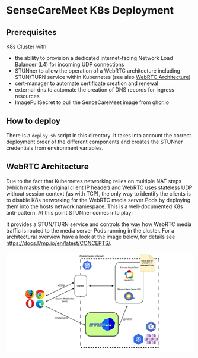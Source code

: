 # SenseCareMeet K8s Deployment

## Prerequisites 

K8s Cluster with

* the ability to provision a dedicated internet-facing Network Load Balancer (L4) for incoming UDP connections
* STUNner to allow the operation of a WebRTC architecture including STUN/TURN service within Kubernetes (see also [WebRTC Architecture](#webrtc-architecture))
* cert-manager to automate certificate creation and renewal
* external-dns to automate the creation of DNS records for ingress resources
* ImagePullSecret to pull the SenceCareMeet image from ghcr.io

## How to deploy

There is a `deploy.sh` script in this directory. It takes into account the correct deployment order of the different components and creates the STUNner credentials from environment variables.

## WebRTC Architecture

Due to the fact that Kubernetes networking relies on multiple NAT steps (which masks the original client IP header) and WebRTC uses stateless UDP without session context (as with TCP), the only way to identify the clients is to disable K8s networking for the WebRTC media server Pods by deploying them into the hosts network namespace. This is a well-documented K8s anti-pattern. At this point STUNner comes into play:

It provides a STUN/TURN service and controls the way how WebRTC media traffic is routed to the media server Pods running in the cluster. For a architectural overview have a look at the image below, for details see https://docs.l7mp.io/en/latest/CONCEPTS/. 

![Edumeet STUNner Architecture](../docs/edumeet-stunner.drawio.png)
